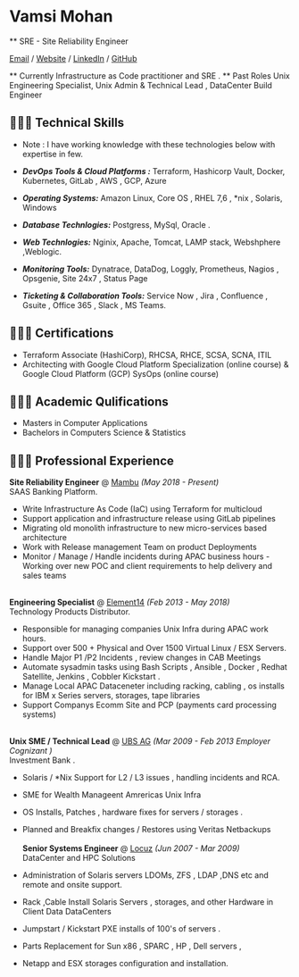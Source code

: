 # Vamsi Mohan
** SRE - Site Reliability Engineer

[Email](vamsimohan@pm.me) / [Website](https://github.com/mohanvamc/) / [LinkedIn](https://www.linkedin.com/in/mohanvamsi/) / [GitHub](https://github.com/mohanvamc/)

** Currently Infrastructure as Code practitioner and SRE .
** Past Roles Unix Engineering Specialist, Unix Admin & Technical Lead , DataCenter Build Engineer

## 👩🏼‍💻 Technical Skills

- Note : I have working knowledge with these technologies below with expertise in few.

- **_DevOps Tools & Cloud Platforms :_** Terraform, Hashicorp Vault, Docker, Kubernetes, GitLab , AWS , GCP, Azure
- **_Operating Systems:_** Amazon Linux, Core OS , RHEL 7,6 , *nix , Solaris, Windows
- **_Database Technlogies:_** Postgress, MySql, Oracle .
- **_Web Technlogies:_** Nginix, Apache, Tomcat, LAMP stack, Webshphere ,Weblogic.
- **_Monitoring Tools:_** Dynatrace, DataDog, Loggly, Prometheus, Nagios , Opsgenie, Site 24x7 , Status Page
- **_Ticketing & Collaboration Tools:_** Service Now , Jira , Confluence , Gsuite , Office 365 , Slack , MS Teams.

## 👩🏼‍💻 Certifications
- Terraform Associate (HashiCorp), RHCSA, RHCE, SCSA, SCNA, ITIL
-  Architecting with Google Cloud Platform Specialization (online course) & Google Cloud Platform (GCP) SysOps (online course)

## 👩🏼‍💻 Academic Qulifications
- Masters in Computer Applications
- Bachelors in Computers Science & Statistics

## 👩🏼‍💻 Professional Experience

**Site Reliability Engineer** @ [Mambu](http://mambu.com/) _(May 2018 - Present)_ <br>
SAAS Banking Platform.

- Write Infrastructure As Code (IaC) using Terraform for multicloud
- Support application and infrastructure release using GitLab pipelines
- Migrating old monolith infrastructure to new micro-services based architecture
- Work with Release management Team on product Deployments
- Monitor / Manage / Handle incidents during APAC business hours  - Working over new POC and client requirements to help delivery and sales teams
<br><br>

**Engineering Specialist** @ [Element14](https://sg.element14.com/) _(Feb 2013 - May 2018)_ <br>
Technology Products Distributor.
- Responsible for managing companies Unix Infra during APAC work hours.
- Support over 500 + Physical and Over 1500 Virtual Linux / ESX Servers.
- Handle Major P1 /P2 Incidents , review changes in CAB Meetings
- Automate sysadmin tasks using Bash Scripts , Ansible , Docker , Redhat Satellite, Jenkins , Cobbler Kickstart .
- Manage Local APAC Dataceneter including racking, cabling , os installs for IBM x Series servers, storages, tape libraries
- Support Companys Ecomm Site and PCP (payments card processing systems)
<br><br>

**Unix SME / Technical Lead** @ [UBS AG](https://www.ubs.com/sg) _(Mar 2009 - Feb 2013 Employer Cognizant )_ <br>
Investment Bank .
- Solaris / *Nix Support for L2 / L3 issues , handling incidents and RCA.
- SME for Wealth Manageent Amrericas Unix Infra
- OS Installs, Patches , hardware fixes for servers / storages .
- Planned and Breakfix changes / Restores using Veritas Netbackups
<br><br>
**Senior Systems Engineer** @ [Locuz](https://www.locuz.com/in/) _(Jun 2007 - Mar 2009)_ <br>
DataCenter and HPC Solutions

- Administration of Solaris servers LDOMs, ZFS , LDAP ,DNS etc and remote and onsite support.
- Rack ,Cable Install Solaris Servers , storages, and other Hardware in Client Data DataCenters
- Jumpstart / Kickstart PXE installs of 100's of servers .
- Parts Replacement for Sun x86 , SPARC  , HP , Dell servers ,
- Netapp and ESX storages configuration and installation.
<br><br>
